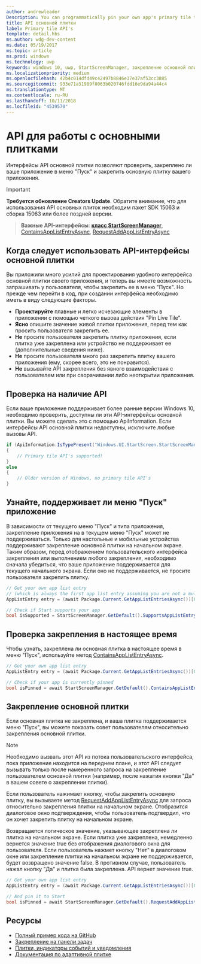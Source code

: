 ```yaml
---
author: andrewleader
Description: You can programmatically pin your own app's primary tile to Start, just like you can pin secondary tiles. And you can check whether it's currently pinned.
title: API основной плитки
label: Primary tile API's
template: detail.hbs
ms.author: wdg-dev-content
ms.date: 05/19/2017
ms.topic: article
ms.prod: windows
ms.technology: uwp
keywords: windows 10, uwp, StartScreenManager, закрепление основной плитки, api основной плитки, проверка закрепления плитки, живая плитка
ms.localizationpriority: medium
ms.openlocfilehash: 42b4c014dfd49c42497b8846e37e37af53cc3885
ms.sourcegitcommit: 933e71a31989f8063b020746fdd16e9da94a44c4
ms.translationtype: MT
ms.contentlocale: ru-RU
ms.lasthandoff: 10/11/2018
ms.locfileid: "4539570"
---
```

# <a name="primary-tile-apis"></a>API для работы с основными плитками
 

Интерфейсы API основной плитки позволяют проверить, закреплено ли ваше приложение в меню "Пуск" и закрепить основную плитку вашего приложения.

> [!IMPORTANT]
> **Требуется обновление Creators Update**. Обратите внимание, что для использования API основных плиток необходим пакет SDK 15063 и сборка 15063 или более поздней версии.

> **Важные API-интерфейсы**: [**класс StartScreenManager**](https://docs.microsoft.com/uwp/api/windows.ui.startscreen.startscreenmanager), [ContainsAppListEntryAsync](https://docs.microsoft.com/uwp/api/windows.ui.startscreen.startscreenmanager#Windows_UI_StartScreen_StartScreenManager_ContainsAppListEntryAsync_Windows_ApplicationModel_Core_AppListEntry_), [RequestAddAppListEntryAsync](https://docs.microsoft.com/uwp/api/windows.ui.startscreen.startscreenmanager#Windows_UI_StartScreen_StartScreenManager_RequestAddAppListEntryAsync_Windows_ApplicationModel_Core_AppListEntry_)


## <a name="when-to-use-primary-tile-apis"></a>Когда следует использовать API-интерфейсы основной плитки

Вы приложили много усилий для проектирования удобного интерфейса основной плитки своего приложения, и теперь вы имеете возможность запрашивать у пользователя, чтобы закрепить ее в меню "Пуск". Но прежде чем перейти в код, при создании интерфейса необходимо иметь в виду следующие факторы.

* **Проектируйте** плавные и легко исчезающие элементы в приложении с помощью четкого вызова действия "Pin Live Tile".
* **Ясно** опишите значение живой плитки приложения, перед тем как просить пользователя закрепить ее.
* **Не** просите пользователя закрепить плитку приложения, если плитка уже закреплена или устройство не поддерживает ее (дополнительные сведения ниже).
* **Не** просите пользователя много раз закрепить плитку вашего приложения (ему, скорее всего, это не понравится).
* **Не** вызывайте API закрепления без явного взаимодействия с пользователем или при сворачивании либо неоткрытии приложения.


## <a name="checking-whether-the-apis-exist"></a>Проверка на наличие API

Если ваше приложение поддерживает более ранние версии Windows 10, необходимо проверить, доступны ли эти API-интерфейсы основной плитки. Вы можете сделать это с помощью ApiInformation. Если интерфейсы API основной плитки недоступны, исключите любые вызовы API.

```csharp
if (ApiInformation.IsTypePresent("Windows.UI.StartScreen.StartScreenManager"))
{
    // Primary tile API's supported!
}
else
{
    // Older version of Windows, no primary tile API's
}
```


## <a name="check-if-start-supports-your-app"></a>Узнайте, поддерживает ли меню "Пуск" приложение

В зависимости от текущего меню "Пуск" и типа приложения, закрепление приложения на в текущем меню "Пуск" может не поддерживаться. Только для настольные и мобильные устройства поддерживают закрепление основной плитки на начальном экране. Таким образом, перед отображением пользовательского интерфейса закрепления или выполнением любого закрепления, необходимо сначала убедиться, что ваше приложение поддерживается для текущего начального экрана. Если оно не поддерживается, не просите пользователя закрепить плитку.

```csharp
// Get your own app list entry
// (which is always the first app list entry assuming you are not a multi-app package)
AppListEntry entry = (await Package.Current.GetAppListEntriesAsync())[0];

// Check if Start supports your app
bool isSupported = StartScreenManager.GetDefault().SupportsAppListEntry(entry);
```


## <a name="check-whether-youre-currently-pinned"></a>Проверка закрепления в настоящее время

Чтобы узнать, закреплена ли основная плитка в настоящее время в меню "Пуск", используйте метод [ContainsAppListEntryAsync](https://docs.microsoft.com/uwp/api/windows.ui.startscreen.startscreenmanager#Windows_UI_StartScreen_StartScreenManager_ContainsAppListEntryAsync_Windows_ApplicationModel_Core_AppListEntry_).

```csharp
// Get your own app list entry
AppListEntry entry = (await Package.Current.GetAppListEntriesAsync())[0];

// Check if your app is currently pinned
bool isPinned = await StartScreenManager.GetDefault().ContainsAppListEntryAsync(entry);
```


##  <a name="pin-your-primary-tile"></a>Закрепление основной плитки

Если основная плитка не закреплена, и ваша плитка поддерживается меню "Пуск", вы можете показать совет пользователям относительно закрепления основной плитки.

> [!NOTE]
> Необходимо вызвать этот API из потока пользовательского интерфейса, пока приложение находится на переднем плане, и этот API следует вызывать только после намеренного запроса на закрепление пользователем основной плитки (например, после нажатия кнопки "Да" в вашем совете о закреплении плитки).

Если пользователь нажимает кнопку, чтобы закрепить основную плитку, вы вызываете метод [RequestAddAppListEntryAsync](https://docs.microsoft.com/uwp/api/windows.ui.startscreen.startscreenmanager#Windows_UI_StartScreen_StartScreenManager_RequestAddAppListEntryAsync_Windows_ApplicationModel_Core_AppListEntry_) для запроса относительно закрепления плитки на начальном экране. Отобразится диалоговое окно подтверждения, чтобы пользователь подтвердил, что он хочет закрепить плитку на начальном экране.

Возвращается логическое значение, указывающее закреплена ли плитка на начальном экране. Если плитка уже закреплена, немедленно вернется значение true без отображения диалогового окна для пользователя. Если пользователь нажмет кнопку "Нет" в диалоговом окне или закрепление плитки на начальном экране не поддерживается, будет возвращено значение false. В противном случае, пользователь нажал кнопку "Да" и плитка была закреплена. API вернет значение true.

```csharp
// Get your own app list entry
AppListEntry entry = (await Package.Current.GetAppListEntriesAsync())[0];

// And pin it to Start
bool isPinned = await StartScreenManager.GetDefault().RequestAddAppListEntryAsync(entry);
```


## <a name="resources"></a>Ресурсы

* [Полный пример кода на GitHub](https://github.com/WindowsNotifications/quickstart-pin-primary-tile)
* [Закрепление на панели задач](../pin-to-taskbar.md)
* [Плитки, индикаторы событий и уведомления](index.md)
* [Документация по адаптивной плитке](create-adaptive-tiles.md)
